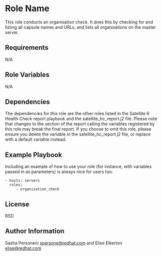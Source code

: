 Role Name
=========

This role conducts an organisation check. It does this by checking for and listing all capsule names and URLs, and lists all organisations on the master server.

Requirements
------------

N/A

Role Variables
--------------

N/A

Dependencies
------------

The dependencies for this role are the other roles listed in the Satellite 6 Health Check report playbook and the satellite_hc_report.j2 file. Please note that changes to the section of the report calling the variables registered by this role may break the final report. If you choose to omit this role, please ensure you delete the variable in the satellite_hc_report.j2 file, or replace with a default variable instead.

Example Playbook
----------------

Including an example of how to use your role (for instance, with variables passed in as parameters) is always nice for users too:

    - hosts: servers
      roles:
         - organisation_check

License
-------

BSD

Author Information
------------------
Sasha Personeni spersone@redhat.com and Elise Elkerton elise@redhat.com
